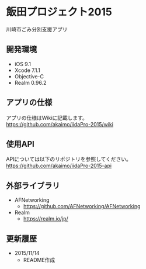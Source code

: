 # 飯田プロジェクト2015
川崎市ごみ分別支援アプリ

## 開発環境
- iOS 9.1
- Xcode 7.1.1
- Objective-C
- Realm 0.96.2

## アプリの仕様
アプリの仕様はWikiに記載します。  
https://github.com/akaimo/iidaPro-2015/wiki

## 使用API
APIについては以下のリポジトリを参照してください。  
https://github.com/akaimo/iidaPro-2015-api

## 外部ライブラリ
- AFNetworking
  - https://github.com/AFNetworking/AFNetworking
- Realm
  - https://realm.io/jp/
  
## 更新履歴
- 2015/11/14
  - README作成
